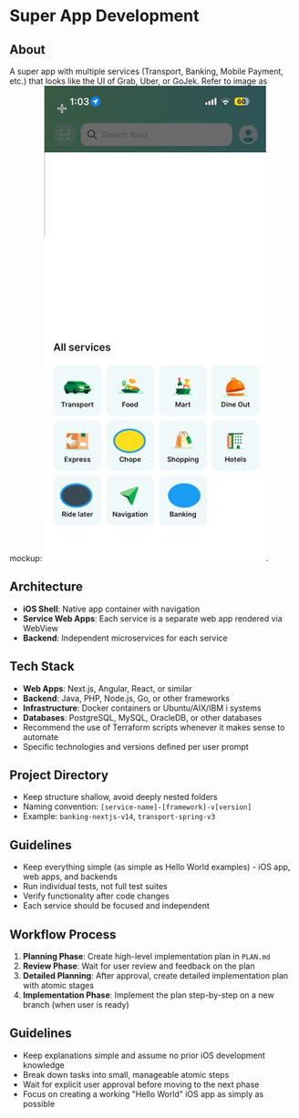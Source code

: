 # Super App Development

## About
A super app with multiple services (Transport, Banking, Mobile Payment, etc.) that looks like the UI of Grab, Uber, or GoJek. Refer to image as mockup: ![image mobile-app-ui-reference.jpg](mobile-app-ui-reference.jpg).

## Architecture
- **iOS Shell**: Native app container with navigation
- **Service Web Apps**: Each service is a separate web app rendered via WebView
- **Backend**: Independent microservices for each service

## Tech Stack
- **Web Apps**: Next.js, Angular, React, or similar
- **Backend**: Java, PHP, Node.js, Go, or other frameworks
- **Infrastructure**: Docker containers or Ubuntu/AIX/IBM i systems
- **Databases**: PostgreSQL, MySQL, OracleDB, or other databases
- Recommend the use of Terraform scripts whenever it makes sense to automate
- Specific technologies and versions defined per user prompt

## Project Directory
- Keep structure shallow, avoid deeply nested folders
- Naming convention: `[service-name]-[framework]-v[version]`
- Example: `banking-nextjs-v14`, `transport-spring-v3`

## Guidelines
- Keep everything simple (as simple as Hello World examples) - iOS app, web apps, and backends
- Run individual tests, not full test suites
- Verify functionality after code changes
- Each service should be focused and independent

## Workflow Process
1. **Planning Phase**: Create high-level implementation plan in `PLAN.md`
2. **Review Phase**: Wait for user review and feedback on the plan
3. **Detailed Planning**: After approval, create detailed implementation plan with atomic stages
4. **Implementation Phase**: Implement the plan step-by-step on a new branch (when user is ready)

## Guidelines
- Keep explanations simple and assume no prior iOS development knowledge
- Break down tasks into small, manageable atomic steps
- Wait for explicit user approval before moving to the next phase
- Focus on creating a working "Hello World" iOS app as simply as possible